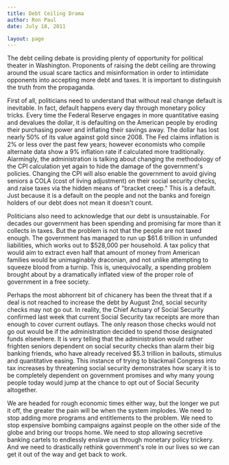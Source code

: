 ```yaml
---
title: Debt Ceiling Drama
author: Ron Paul
date: July 18, 2011

layout: page
---
```


The debt ceiling debate is providing plenty of opportunity for
political theater in Washington. Proponents of raising the debt ceiling
are throwing around the usual scare tactics and misinformation in order
to intimidate opponents into accepting more debt and taxes. It is
important to distinguish the truth from the propaganda.

First of all, politicians need to understand that without real change
default is inevitable. In fact, default happens every day through
monetary policy tricks. Every time the Federal Reserve engages in more
quantitative easing and devalues the dollar, it is defaulting on the
American people by eroding their purchasing power and inflating their
savings away. The dollar has lost nearly 50% of its value against gold
since 2008. The Fed claims inflation is 2% or less over the past few
years; however economists who compile alternate data show a 9%
inflation rate if calculated more traditionally. Alarmingly, the
administration is talking about changing the methodology of the CPI
calculation yet again to hide the damage of the government's policies.
Changing the CPI will also enable the government to avoid giving
seniors a COLA (cost of living adjustment) on their social security
checks, and raise taxes via the hidden means of "bracket creep." This
is a default. Just because it is a default on the people and not the
banks and foreign holders of our debt does not mean it doesn't count.

Politicians also need to acknowledge that our debt is unsustainable.
For decades our government has been spending and promising far more
than it collects in taxes. But the problem is not that the people are
not taxed enough. The government has managed to run up \$61.6 trillion
in unfunded liabilities, which works out to \$528,000 per household. A
tax policy that would aim to extract even half that amount of money
from American families would be unimaginably draconian, and not unlike
attempting to squeeze blood from a turnip. This is, unequivocally, a
spending problem brought about by a dramatically inflated view of the
proper role of government in a free society.

Perhaps the most abhorrent bit of chicanery has been the threat that if
a deal is not reached to increase the debt by August 2nd, social
security checks may not go out. In reality, the Chief Actuary of Social
Security confirmed last week that current Social Security tax receipts
are more than enough to cover current outlays. The only reason those
checks would not go out would be if the administration decided to spend
those designated funds elsewhere. It is very telling that the
administration would rather frighten seniors dependent on social
security checks than alarm their big banking friends, who have already
received \$5.3 trillion in bailouts, stimulus and quantitative easing.
This instance of trying to blackmail Congress into tax increases by
threatening social security demonstrates how scary it is to be
completely dependent on government promises and why many young people
today would jump at the chance to opt out of Social Security altogether.

We are headed for rough economic times either way, but the longer we
put it off, the greater the pain will be when the system implodes. We
need to stop adding more programs and entitlements to the problem. We
need to stop expensive bombing campaigns against people on the other
side of the globe and bring our troops home. We need to stop allowing
secretive banking cartels to endlessly enslave us through monetary
policy trickery. And we need to drastically rethink government's role
in our lives so we can get it out of the way and get back to work.
